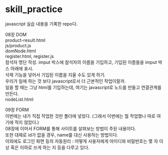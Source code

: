 # skill_practice

javascript 실습 내용을 기록한 repo다.<br />

08장 DOM<br />
product-result.html<br />
js/product.js<br />
domNode.html<br />
register.html, register.js<br />
  참석자 명단 작성. imput 박스에 참석자의 이름을 기입하고, 기입된 이름들을 imput 박스 아래에 표시.<br />
  삭제 기능을 넣어서 기입된 이름을 지울 수도 있게 하기.<br />
  우리가 일에 하는 것 보다 javascript로서 더 근본적인 작업이랄까.<br />
  일을 할 때는 그냥 html를 기입하는데, 여기는 javascript로 노드를 만들고 연결관계를 만든다.<br />
nodeList.html<br />

09장 FORM<br />
  이번에는 내가 직접 작업한 것만 폴더에 넣었다. (그래서 이번에는 뭘 작업했나 따로 여기에 적지 않았다.)<br />
  08장에 이어서 FORM를 통해 사이트를 살펴보는 방법이 주된 내용이다.<br />
  또한 대체로 id가 없을 경우, name를 대신 사용하는 방법이다.<br />
  이외에도 로그인 화면 등의 자동원리 : 어떻게 사용자에게 아이디와 비밀번호는 몇 자 이상 혹은 이하로 쓰게 하는 지 등을 다루고 있다.<br />
